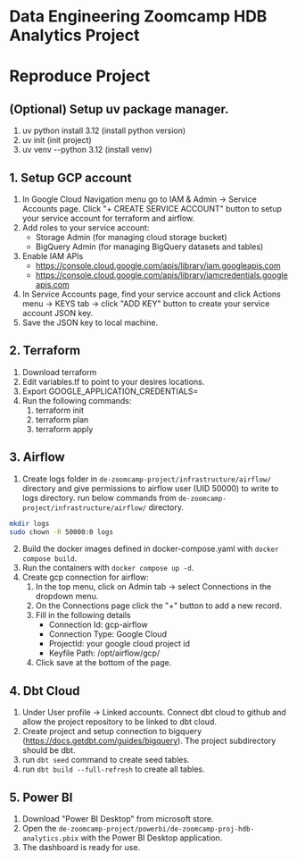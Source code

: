 # Data Engineering Zoomcamp HDB Analytics Project

# Reproduce Project
## (Optional) Setup uv package manager.
1. uv python install 3.12 (install python version)
2. uv init (init project)
3. uv venv --python 3.12 (install venv)

## 1. Setup GCP account
1. In Google Cloud Navigation menu go to IAM & Admin -> Service Accounts page. Click "+ CREATE SERVICE ACCOUNT" button to setup your service account for terraform and airflow.
2. Add roles to your service account:
    * Storage Admin (for managing cloud storage bucket)
    * BigQuery Admin (for managing BigQuery datasets and tables)
3. Enable IAM APIs
    * https://console.cloud.google.com/apis/library/iam.googleapis.com
    * https://console.cloud.google.com/apis/library/iamcredentials.googleapis.com
4. In Service Accounts page, find your service account and click Actions menu -> KEYS tab -> click "ADD KEY" button to create your service account JSON key.
5. Save the JSON key to local machine.

## 2. Terraform
1. Download terraform
2. Edit variables.tf to point to your desires locations.
3. Export GOOGLE_APPLICATION_CREDENTIALS=<path to credentials>
4. Run the following commands:
    1. terraform init
    2. terraform plan
    3. terraform apply

## 3. Airflow
1. Create logs folder in `de-zoomcamp-project/infrastructure/airflow/` directory and give permissions to airflow user (UID 50000) to write to logs directory.
run below commands from `de-zoomcamp-project/infrastructure/airflow/` directory.
```bash
mkdir logs
sudo chown -R 50000:0 logs
```
2. Build the docker images defined in docker-compose.yaml with `docker compose build`.
3. Run the containers with `docker compose up -d`.
4. Create gcp connection for airflow:
    1. In the top menu, click on Admin tab -> select Connections in the dropdown menu.
    2. On the Connections page click the "+" button to add a new record.
    3. Fill in the following details
        * Connection Id: gcp-airflow
        * Connection Type: Google Cloud
        * ProjectId: your google cloud project id
        * Keyfile Path: /opt/airflow/gcp/<json credentials filename>
    4. Click save at the bottom of the page.

## 4. Dbt Cloud
1. Under User profile -> Linked accounts. Connect dbt cloud to github and allow the project repository to be linked to dbt cloud.
2. Create project and setup connection to bigquery (https://docs.getdbt.com/guides/bigquery). The project subdirectory should be dbt.
3. run `dbt seed` command to create seed tables.
4. run `dbt build --full-refresh` to create all tables.

## 5. Power BI
1. Download "Power BI Desktop" from microsoft store.
2. Open the `de-zoomcamp-project/powerbi/de-zoomcamp-proj-hdb-analytics.pbix` with the Power BI Desktop application.
3. The dashboard is ready for use.